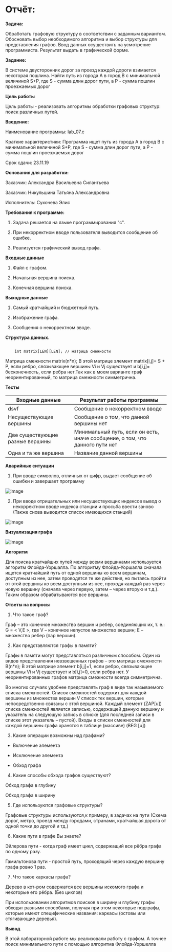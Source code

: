 <h1>Отчёт:</h1> 

**Задача:**

Обработать графовую структуру в соответствии с заданным вариантом.
Обосновать выбор необходимого алгоритма и выбор структуры для представления
графов. Ввод данных осуществить на усмотрение программиста. Результат выдать в
графической форме.

**Задание:**

В системе двусторонних дорог за проезд
каждой дороги взимается некоторая пошлина.
Найти путь из города A в город B с
минимальной величиной S+P, где S - сумма
длин дорог пути, а P - сумма пошлин
проезжаемых дорог

**Цель работы** 

Цель работы - реализовать алгоритмы обработки графовых структур: поиск
различных путей.

**Введение:**

Наименование программы: lab_07.c

Краткие характеристики: Программа ищет путь из города A в город B с минимальной величиной S+P, где S - сумма длин дорог пути, а P - сумма пошлин проезжаемых дорог

Срок сдачи: 23.11.19  

**Основания для разработки:**

Заказчик: Александра Васильевна Силантьева

Заказчик: Никульшина Татьяна Александровна

Исполнитель: Сукочева Элис

**Требования к программе:**

1. Задача решается на языке программирования "с". 

2. При некорректном вводе пользователя выводится сообщение об ошибке.

3. Реализуется графический вывод графа.

**Входные данные**

1. Файл с графом.

2. Начальная вершина поиска.

3. Конечная вершина поиска.

**Выходные данные**

1. Самый кратчайший и бюджетный путь. 

2. Изображение графа.

3. Сообщения о некорректном вводе.

**Структура данных.**

```

    int matrix[LEN][LEN]; // матрица смежности

```

Матрица смежности matrix(n*n); В этой матрице элемент
matrix[i,j]= S + P, если ребро, связывающее вершины Vi и Vj существует и b[i,j]= бесконечность, если ребра
нет.Так как в моем варианте граф неориентированный, то матрица смежности симметрична.


**Тесты**


| Входные данные | Результат работы программы | 
|------------|----------| 
|dsvf|Сообщение о некорректном вводе|
|Несуществующие вершины|Сообщение о том, что данной вершины нет|
|Две существующие разные вершины |Минимальный путь, если он есть, иначе сообщение, о том, что данного пути нет|
|Одна и та же вершина|Название данной вершины|

**Аварийные ситуации**

1. При вводе символов, отличных от цифр, выдает сообщение об ошибки и завершает программу

![image](uploads/bb6e5584a67025e129eba26c2b01b515/image.png)

2. При вводе отрицательных или несуществующих индексов вывод о некорректном вводе индекса станции и просьба ввести заново (Также снова выводится список имеющихся станций)

![image](uploads/7b08fa90b9d53932e1a5723953adee41/image.png)


**Визуализация графа**

![image](uploads/f9204b861b61cca07da03b7145df755d/image.png)

**Алгоритм**

Для поиска кратчайших путей между всеми вершинами используется алгоритм
Флойда-Уоршалла. По алгоритму Флойда-Уоршалла сначала ищется кратчайший
путь от одной вершины ко всем вершинам, доступным из нее, затем проводятся те же
действия, но пытаясь пройти от этой вершины ко всем доступным из нее, проходя
каждый раз через новую вершину (сначала через первую, затем – через вторую и
т.д.). Таким образом обрабатываются все вершины.

**Ответы на вопросы**

1. Что такое граф?

Граф – это конечное множество вершин и ребер, соединяющих их, т. е.:
G = < V,E >,
где V – конечное непустое множество вершин; Е – множество ребер (пар
вершин).

2. Как представляются графы в памяти?

Графы в памяти могут представляться различным способом. Один из видов
представления невзвешенных графов – это матрица смежности B(n*n); В этой матрице элемент
b[i,j]=1, если ребро, связывающее вершины Vi и Vj существует и b[i,j]=0, если ребра
нет. У неориентированных графов матрица смежности всегда симметрична.

Во многих случаях удобнее представлять граф в виде так называемого списка
смежностей. Список смежностей содержит для каждой вершины из множества
вершин V список тех вершин, которые непосредственно связаны с этой вершиной.
Каждый элемент (ZAP[u]) списка смежностей является записью, содержащей данную
вершину и указатель на следующую запись в списке (для последней записи в списке
этот указатель – пустой). Входы в списки смежностей для каждой вершины графа
хранятся в таблице (массиве) (BEG [u])

3. Какие операции возможны над графами?

- Включение элемента

- Исключение элемента
 
- Обход графа


4. Какие способы обхода графов существуют?

Обход графа в глубину

Обход графа в ширину

5. Где используются грaфовые структуры?

Грaфовые структуры используются,к примеру, в задачах на пути (Схема дорог, метро, проезд между городами, странами, кратчайшая дорога от одной точки до другой и тд.) 

6. Какие пути в графе Вы знаете?

Эйлерова пути - когда граф имеет цикл, содержащий все рёбра графа по одному разу.

Гамильтонова пути - простой путь, проходящий через каждую вершину графа ровно 1 раз.

7. Что такое каркасы графа?

Дерево в кот-ром содержатся все вершины искомого графа и некоторые его рёбра. (Без циклов)

При использовании алгоритмов поисков в ширину и глубину графы обходят разными способами, получая при этом некоторые подграфы, которые имеют специфические названия: каркасы (остовы или стягивающие деревья).

**Вывод**

В этой лабораторной работе мы реализовали работу с графом. А точнее поиск минимального пути с помощью алгоритма Флойда-Уоршелла 

